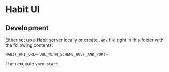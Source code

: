 # Habit UI

## Development

Either set up a Habit server locally or create `.env` file right in this folder with the following contents.

```properties
HABIT_API_URL=<URL_WITH_SCHEME_HOST_AND_PORT>
```

Then execute `yarn start`. 
